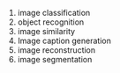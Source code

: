 
1. image classification
2. object recognition
3. image similarity
4. Image caption generation
5. image reconstruction
6. image segmentation

